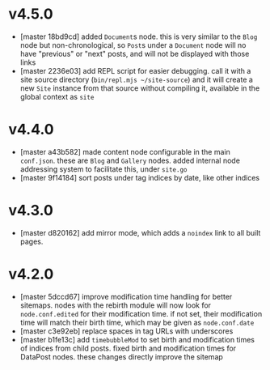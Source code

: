 # v4.5.0
* [master 18bd9cd] added `Document`s node. this is very similar to the `Blog`
  node but non-chronological, so `Post`s under a `Document` node will no have
  "previous" or "next" posts, and will not be displayed with those links
* [master 2236e03] add REPL script for easier debugging. call it with a site
  source directory (`bin/repl.mjs ~/site-source`) and it will create a new
  `Site` instance from that source without compiling it, available in the global
  context as `site`

# v4.4.0
* [master a43b582] made content node configurable in the main `conf.json`. these
  are `Blog` and `Gallery` nodes. added internal node addressing system to
  facilitate this, under `site.go`
* [master 9f14184] sort posts under tag indices by date, like other indices

# v4.3.0
* [master d820162] add mirror mode, which adds a `noindex` link to all built
  pages.

# v4.2.0
* [master 5dccd67] improve modification time handling for better sitemaps. nodes
  with the rebirth module will now look for `node.conf.edited` for their
  modification time. if not set, their modification time will match their birth
  time, which may be given as `node.conf.date`
* [master c3e92eb] replace spaces in tag URLs with underscores
* [master b1fe13c] add `timebubbleMod` to set birth and modification times of
  indices from child posts. fixed birth and modification times for DataPost
  nodes. these changes directly improve the sitemap